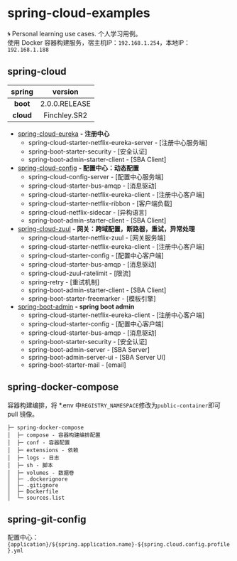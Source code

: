 # spring-cloud-examples
🌀 Personal learning use cases. 个人学习用例。
<br>使用 Docker 容器构建服务，宿主机IP：```192.168.1.254```，本地IP：```192.168.1.188```
## spring-cloud
|spring       |version|
|:-----------:|:----------:|
|**boot**     |2.0.0.RELEASE|
|**cloud**    |Finchley.SR2|

* [spring-cloud-eureka](https://github.com/BNDong/spring-cloud-examples/tree/master/spring-cloud-eureka) **- 注册中心**
    * spring-cloud-starter-netflix-eureka-server - [注册中心服务端]
    * spring-boot-starter-security - [安全认证]
    * spring-boot-admin-starter-client - [SBA Client]
* [spring-cloud-config](https://github.com/BNDong/spring-cloud-examples/tree/master/spring-cloud-config) **- 配置中心：动态配置**
    * spring-cloud-config-server - [配置中心服务端]
    * spring-cloud-starter-bus-amqp - [消息驱动]
    * spring-cloud-starter-netflix-eureka-client - [注册中心客户端]
    * spring-cloud-starter-netflix-ribbon - [客户端负载]
    * spring-cloud-netflix-sidecar - [异构语言]
    * spring-boot-admin-starter-client - [SBA Client]
* [spring-cloud-zuul](https://github.com/BNDong/spring-cloud-examples/tree/master/spring-cloud-zuul) **- 网关：跨域配置，断路器，重试，异常处理**
    * spring-cloud-starter-netflix-zuul - [网关服务端]
    * spring-cloud-starter-netflix-eureka-client - [注册中心客户端]
    * spring-cloud-starter-config - [配置中心客户端]
    * spring-cloud-starter-bus-amqp - [消息驱动]
    * spring-cloud-zuul-ratelimit - [限流]
    * spring-retry - [重试机制]
    * spring-boot-admin-starter-client - [SBA Client]
    * spring-boot-starter-freemarker - [模板引擎]
* [spring-boot-admin](https://github.com/BNDong/spring-cloud-examples/tree/master/spring-boot-admin) **- spring boot admin**
    * spring-cloud-starter-netflix-eureka-client - [注册中心客户端]
    * spring-cloud-starter-config - [配置中心客户端]
    * spring-cloud-starter-bus-amqp - [消息驱动]
    * spring-boot-starter-security - [安全认证]
    * spring-boot-admin-server - [SBA Server]
    * spring-boot-admin-server-ui - [SBA Server UI]
    * spring-boot-starter-mail - [email]

## spring-docker-compose
容器构建编排，将 *.env 中```REGISTRY_NAMESPACE```修改为```public-container```即可 pull 镜像。
```
├─ spring-docker-compose
│  ├─ compose - 容器构建编排配置
│  ├─ conf - 容器配置
│  ├─ extensions - 依赖
│  ├─ logs - 日志
│  ├─ sh - 脚本
│  ├─ volumes - 数据卷
│  ├─ .dockerignore
│  ├─ .gitignore
│  ├─ Dockerfile
│  └─ sources.list
```
## spring-git-config
配置中心：```{application}/${spring.application.name}-${spring.cloud.config.profile}.yml```